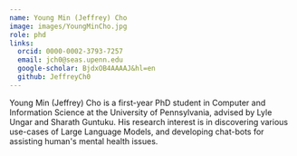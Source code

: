 ```yaml
---
name: Young Min (Jeffrey) Cho
image: images/YoungMinCho.jpg
role: phd
links:
  orcid: 0000-0002-3793-7257
  email: jch0@seas.upenn.edu
  google-scholar: BjdxOB4AAAAJ&hl=en
  github: JeffreyCh0
---
```


Young Min (Jeffrey) Cho is a first-year PhD student in Computer and Information Science at the University of Pennsylvania, advised by Lyle Ungar and Sharath Guntuku. His research interest is in discovering various use-cases of Large Language Models, and developing chat-bots for assisting human's mental health issues. 